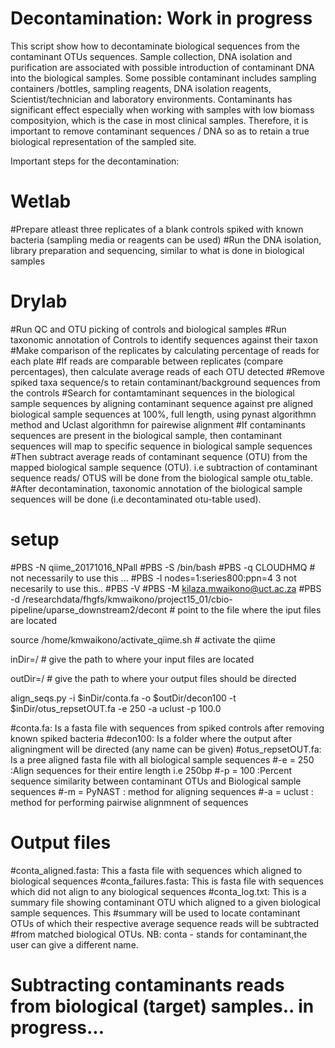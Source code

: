 # Decontamination: Work in progress
This script show how to decontaminate biological sequences from the contaminant OTUs sequences. 
Sample collection, DNA isolation and purification are associated with possible introduction of contaminant DNA into the biological samples. Some possible contaminant includes sampling containers /bottles, sampling reagents, DNA isolation reagents, Scientist/technician and laboratory environments. Contaminants has significant effect especially when working with samples with low biomass composityion, which is the case in most clinical samples. Therefore, it is important to remove contaminant sequences / DNA so as to retain a true biological representation of the sampled site.


Important steps for the decontamination:

# Wetlab
#Prepare atleast three replicates of a blank controls spiked with known bacteria (sampling media or reagents can be used)
#Run the DNA isolation, library preparation and sequencing, similar to what is done in biological samples

# Drylab
#Run QC and OTU picking of controls and biological samples
#Run taxonomic annotation of Controls to identify sequences against their taxon
#Make comparison of the replicates by calculating percentage of reads for each plate
#If reads are comparable between replicates (compare percentages), then calculate average reads of each OTU detected
#Remove spiked taxa sequence/s to retain contaminant/background sequences from the controls
#Search for contamtaminant sequences in the biological sample sequences by aligning contaminant sequence against pre aligned biological sample sequences  at 100%, full length, using pynast algorithmn method and Uclast algorithmn for pairewise alignment
#If contaminants sequences are present in the biological sample, then contaminant sequences will map to specific sequence in biological sample sequences
#Then subtract average reads of contaminant sequence (OTU) from the mapped biological sample sequence (OTU). i.e subtraction of contaminant sequence reads/ OTUS will be done from the biological sample otu_table.
#After decontamination, taxonomic annotation of the biological sample sequences will be done (i.e decontaminated otu-table used).

# setup
#PBS -N qiime_20171016_NPall
#PBS -S /bin/bash
#PBS -q CLOUDHMQ # not necessarily to use this ...
#PBS -l nodes=1:series800:ppn=4 3 not necesarily to use this..
#PBS -V
#PBS -M kilaza.mwaikono@uct.ac.za
#PBS -d /researchdata/fhgfs/kmwaikono/project15_01/cbio-pipeline/uparse_downstream2/decont # point to the file where the iput files are located

source /home/kmwaikono/activate_qiime.sh # activate the qiime

inDir=/  # give the path to where your input files are located

outDir=/ # give the path to where your output files should be directed

align_seqs.py -i $inDir/conta.fa -o $outDir/decon100 -t $inDir/otus_repsetOUT.fa -e 250 -a uclust -p 100.0

#conta.fa: Is a fasta file with sequences from spiked controls after removing known spiked bacteria
#decon100: Is a  folder where the output after aligningment will be directed (any name can be given)
#otus_repsetOUT.fa: Is a pree aligned fasta file with all biological sample sequences
#-e = 250 :Align sequences for their entire length i.e 250bp
#-p = 100 :Percent sequence similarity between contaminant OTUs and Biological sample sequences
#-m = PyNAST : method for aligning sequences
#-a = uclust : method for performing pairwise alignmnent of sequences


# Output files
#conta_aligned.fasta: This a fasta file with sequences which aligned to biological sequences
#conta_failures.fasta: This is fasta file with sequences which did not align to any biological sequences
#conta_log.txt: This is a summary file showing contaminant OTU which aligned to a given biological sample sequences. This
#summary will be used to locate contaminant OTUs of which their respective average sequence reads will be subtracted
#from matched biological OTUs. NB: conta - stands for contaminant,the user can give a different name.

# Subtracting contaminants reads from biological (target) samples.. in progress...

